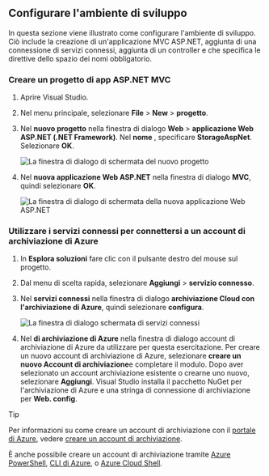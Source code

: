 ## <a name="set-up-the-development-environment"></a>Configurare l'ambiente di sviluppo

In questa sezione viene illustrato come configurare l'ambiente di sviluppo. Ciò include la creazione di un'applicazione MVC ASP.NET, aggiunta di una connessione di servizi connessi, aggiunta di un controller e che specifica le direttive dello spazio dei nomi obbligatorio.

### <a name="create-an-aspnet-mvc-app-project"></a>Creare un progetto di app ASP.NET MVC

1. Aprire Visual Studio.

1. Nel menu principale, selezionare **File** > **New** > **progetto**.

1. Nel **nuovo progetto** nella finestra di dialogo **Web** > **applicazione Web ASP.NET (.NET Framework)**. Nel **nome** , specificare **StorageAspNet**. Selezionare **OK**.

    ![La finestra di dialogo di schermata del nuovo progetto](./media/vs-storage-aspnet-getting-started-setup-dev-env/vs-storage-aspnet-getting-started-setup-dev-env-1.png)

1. Nel **nuova applicazione Web ASP.NET** nella finestra di dialogo **MVC**, quindi selezionare **OK**.

    ![La finestra di dialogo di schermata della nuova applicazione Web ASP.NET](./media/vs-storage-aspnet-getting-started-setup-dev-env/vs-storage-aspnet-getting-started-setup-dev-env-2.png)

### <a name="use-connected-services-to-connect-to-an-azure-storage-account"></a>Utilizzare i servizi connessi per connettersi a un account di archiviazione di Azure

1. In **Esplora soluzioni** fare clic con il pulsante destro del mouse sul progetto.

2. Dal menu di scelta rapida, selezionare **Aggiungi** > **servizio connesso**.

1. Nel **servizi connessi** nella finestra di dialogo **archiviazione Cloud con l'archiviazione di Azure**, quindi selezionare **configura**.

    ![La finestra di dialogo schermata di servizi connessi](./media/vs-storage-aspnet-getting-started-setup-dev-env/vs-storage-aspnet-getting-started-setup-dev-env-3.png)

1. Nel **di archiviazione di Azure** nella finestra di dialogo account di archiviazione di Azure da utilizzare per questa esercitazione. Per creare un nuovo account di archiviazione di Azure, selezionare **creare un nuovo Account di archiviazione**e completare il modulo. Dopo aver selezionato un account archiviazione esistente o crearne uno nuovo, selezionare **Aggiungi**. Visual Studio installa il pacchetto NuGet per l'archiviazione di Azure e una stringa di connessione di archiviazione per **Web. config**.

> [!TIP]
> Per informazioni su come creare un account di archiviazione con il [portale di Azure](https://portal.azure.com), vedere [creare un account di archiviazione](../articles/storage/common/storage-create-storage-account.md#create-a-storage-account).
>
> È anche possibile creare un account di archiviazione tramite [Azure PowerShell](../articles/storage/common/storage-powershell-guide-full.md), [CLI di Azure](../articles/storage/common/storage-azure-cli.md), o [Azure Cloud Shell](../articles/cloud-shell/overview.md).

